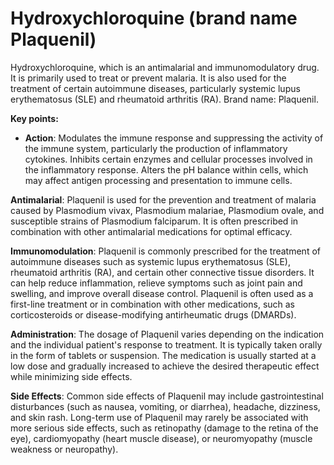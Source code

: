 # Hydroxychloroquine (brand name Plaquenil)

Hydroxychloroquine, which is an antimalarial and immunomodulatory drug. It is primarily used to treat or prevent malaria. It is also used for the treatment of certain autoimmune diseases, particularly systemic lupus erythematosus (SLE) and rheumatoid arthritis (RA). Brand name: Plaquenil.

**Key points:**

* **Action**: Modulates the immune response and suppressing the activity of the immune system, particularly the production of inflammatory cytokines. Inhibits certain enzymes and cellular processes involved in the inflammatory response. Alters the pH balance within cells, which may affect antigen processing and presentation to immune cells.

**Antimalarial**: Plaquenil is used for the prevention and treatment of malaria caused by Plasmodium vivax, Plasmodium malariae, Plasmodium ovale, and susceptible strains of Plasmodium falciparum. It is often prescribed in combination with other antimalarial medications for optimal efficacy.

**Immunomodulation**: Plaquenil is commonly prescribed for the treatment of autoimmune diseases such as systemic lupus erythematosus (SLE), rheumatoid arthritis (RA), and certain other connective tissue disorders. It can help reduce inflammation, relieve symptoms such as joint pain and swelling, and improve overall disease control. Plaquenil is often used as a first-line treatment or in combination with other medications, such as corticosteroids or disease-modifying antirheumatic drugs (DMARDs).

**Administration**: The dosage of Plaquenil varies depending on the indication and the individual patient's response to treatment. It is typically taken orally in the form of tablets or suspension. The medication is usually started at a low dose and gradually increased to achieve the desired therapeutic effect while minimizing side effects.

**Side Effects**: Common side effects of Plaquenil may include gastrointestinal disturbances (such as nausea, vomiting, or diarrhea), headache, dizziness, and skin rash. Long-term use of Plaquenil may rarely be associated with more serious side effects, such as retinopathy (damage to the retina of the eye), cardiomyopathy (heart muscle disease), or neuromyopathy (muscle weakness or neuropathy).
